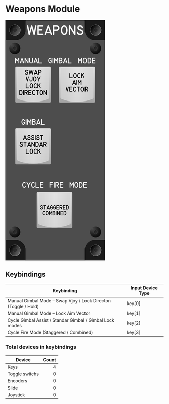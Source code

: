 # Weapons Module

![Weapons Module](images/WeaponsModule_50mmWidth.png)

## Keybindings

| Keybinding                                                     | Input Device Type |
| -------------------------------------------------------------- | ----------------- |
| Manual Gimbal Mode – Swap Vjoy / Lock Directon (Toggle / Hold) | key[0]            |
| Manual Gimbal Mode – Lock Aim Vector                           | key[1]            |
| Cycle Gimbal Assist / Standar Gimbal / Gimbal Lock modes       | key[2]            |
| Cycle Fire Mode (Staggered / Combined)                         | key[3]            |


### Total devices in keybindings

| Device               | Count  |
| -------------------- | -----: |
| Keys                 |      4 |
| Toggle switchs       |      0 |
| Encoders             |      0 |
| Slide                |      0 |
| Joystick             |      0 |

